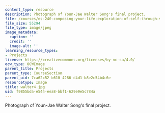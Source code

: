 ```yaml
---
content_type: resource
description: Photograph of Youn-Jae Walter Song's final project.
file: /courses/es-240-composing-your-life-exploration-of-self-through-visual-arts-and-writing-spring-2006/f9855bdae544eea8bbf1629e9e5c784a_walter4.jpg
file_size: 55294
file_type: image/jpeg
image_metadata:
  caption: ''
  credit: ''
  image-alt: ''
learning_resource_types:
- Projects
license: https://creativecommons.org/licenses/by-nc-sa/4.0/
ocw_type: OCWImage
parent_title: Projects
parent_type: CourseSection
parent_uid: 7ca62c52-b610-4286-d4d1-b8e2c54b4c6e
resourcetype: Image
title: walter4.jpg
uid: f9855bda-e544-eea8-bbf1-629e9e5c784a
---
```

Photograph of Youn-Jae Walter Song's final project.